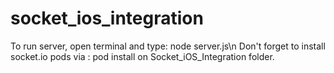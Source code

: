 # socket_ios_integration
To run server, open terminal and type: node server.js\n
Don't forget to install socket.io pods via : pod install on Socket_iOS_Integration folder.

